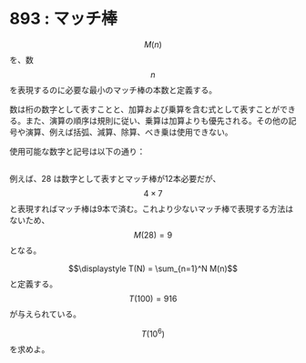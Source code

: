 # 893 : マッチ棒

$$M(n)$$ を、数 $$n$$ を表現するのに必要な最小のマッチ棒の本数と定義する。

数は桁の数字として表すことと、加算および乗算を含む式として表すことができる。また、演算の順序は規則に従い、乗算は加算よりも優先される。その他の記号や演算、例えば括弧、減算、除算、べき乗は使用できない。

使用可能な数字と記号は以下の通り：

<figure><img src="https://projecteuler.net/resources/images/0893_DigitDiagram.jpg?1714876316" alt=""><figcaption></figcaption></figure>

例えば、28 は数字として表すとマッチ棒が12本必要だが、$$4 \times 7$$ と表現すればマッチ棒は9本で済む。これより少ないマッチ棒で表現する方法はないため、$$M(28) = 9$$ となる。

$$\displaystyle T(N) = \sum_{n=1}^N M(n)$$ と定義する。$$T(100) = 916$$ が与えられている。

$$T(10^6)$$ を求めよ。
